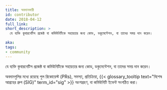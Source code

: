 ```yaml
---
title: অবদানকারী
id: contributor
date: 2018-04-12
full_link: 
short_description: >
  যে ব্যক্তি কুবারনেটিস প্রজেক্ট বা কমিউনিটিকে সহায়তার জন্য কোড, ডকুমেন্টেশন, বা তাদের সময় দান করেন।

aka: 
tags:
- community
---
```

যে ব্যক্তি কুবারনেটিস প্রজেক্ট বা কমিউনিটিকে সহায়তার জন্য কোড, ডকুমেন্টেশন, বা তাদের সময় দান করেন।

<!--more--> 

অবদানগুলির মধ্যে রয়েছে পুল রিকোয়েস্ট (PRs), সমস্যা, প্রতিক্রিয়া, {{< glossary_tooltip text="বিশেষ আগ্রহের গ্রুপ (SIG)" term_id="sig" >}} অংশগ্রহণ, বা কমিউনিটি ইভেন্ট সংগঠিত করা।

